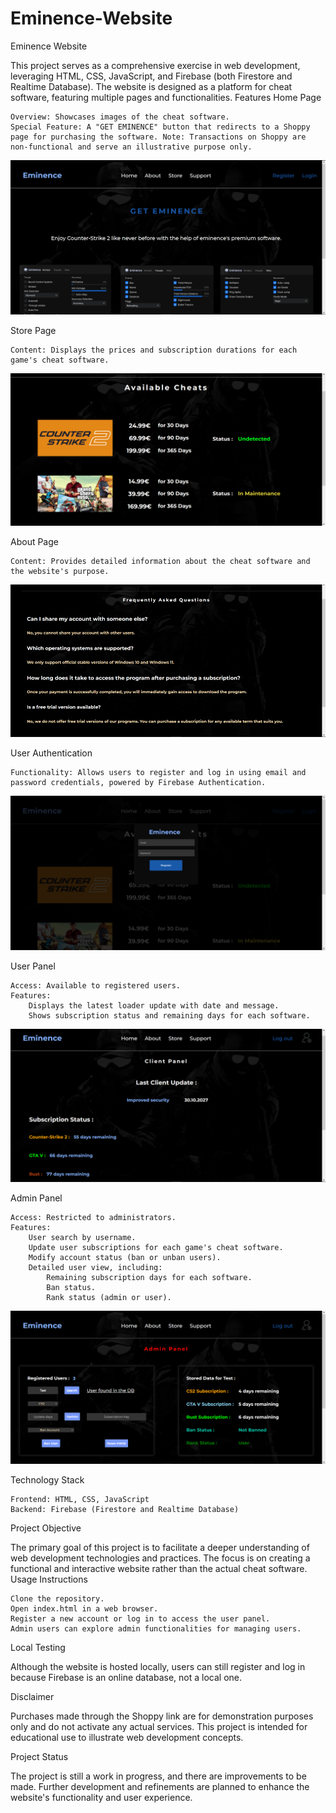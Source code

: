 # Eminence-Website
Eminence Website

This project serves as a comprehensive exercise in web development, leveraging HTML, CSS, JavaScript, and Firebase (both Firestore and Realtime Database). The website is designed as a platform for cheat software, featuring multiple pages and functionalities.
Features
Home Page

    Overview: Showcases images of the cheat software.
    Special Feature: A "GET EMINENCE" button that redirects to a Shoppy page for purchasing the software. Note: Transactions on Shoppy are non-functional and serve an illustrative purpose only.


![Example Image](resources/home.png)

Store Page

    Content: Displays the prices and subscription durations for each game's cheat software.

![Example Image](resources/store.PNG)

About Page

    Content: Provides detailed information about the cheat software and the website's purpose.


![Example Image](resources/about.png)

User Authentication

    Functionality: Allows users to register and log in using email and password credentials, powered by Firebase Authentication.

![Example Image](resources/form.PNG)

User Panel

    Access: Available to registered users.
    Features:
        Displays the latest loader update with date and message.
        Shows subscription status and remaining days for each software.


![Example Image](resources/user-panel.png)

Admin Panel

    Access: Restricted to administrators.
    Features:
        User search by username.
        Update user subscriptions for each game's cheat software.
        Modify account status (ban or unban users).
        Detailed user view, including:
            Remaining subscription days for each software.
            Ban status.
            Rank status (admin or user).

![Example Image](resources/admin.PNG)

Technology Stack

    Frontend: HTML, CSS, JavaScript
    Backend: Firebase (Firestore and Realtime Database)

Project Objective

The primary goal of this project is to facilitate a deeper understanding of web development technologies and practices. The focus is on creating a functional and interactive website rather than the actual cheat software.
Usage Instructions

    Clone the repository.
    Open index.html in a web browser.
    Register a new account or log in to access the user panel.
    Admin users can explore admin functionalities for managing users.

Local Testing

Although the website is hosted locally, users can still register and log in because Firebase is an online database, not a local one.

Disclaimer

Purchases made through the Shoppy link are for demonstration purposes only and do not activate any actual services. This project is intended for educational use to illustrate web development concepts.

Project Status

The project is still a work in progress, and there are improvements to be made. Further development and refinements are planned to enhance the website's functionality and user experience.

